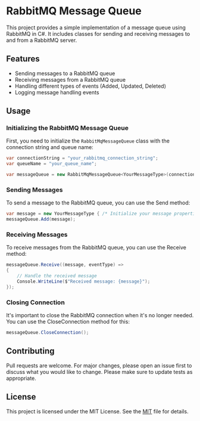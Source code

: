 ﻿# RabbitMQ Message Queue

This project provides a simple implementation of a message queue using RabbitMQ in C#. It includes classes for sending and receiving messages to and from a RabbitMQ server.

## Features

- Sending messages to a RabbitMQ queue
- Receiving messages from a RabbitMQ queue
- Handling different types of events (Added, Updated, Deleted)
- Logging message handling events

## Usage

### Initializing the RabbitMQ Message Queue

First, you need to initialize the `RabbitMqMessageQueue` class with the connection string and queue name:

```csharp
var connectionString = "your_rabbitmq_connection_string";
var queueName = "your_queue_name";

var messageQueue = new RabbitMqMessageQueue<YourMessageType>(connectionString, queueName, logger);
```

### Sending Messages
To send a message to the RabbitMQ queue, you can use the Send method:

```csharp
var message = new YourMessageType { /* Initialize your message properties */ };
messageQueue.Add(message);
```

### Receiving Messages
To receive messages from the RabbitMQ queue, you can use the Receive method:

```csharp
messageQueue.Receive((message, eventType) =>
{
	// Handle the received message
	Console.WriteLine($"Received message: {message}");
});
```

### Closing Connection
It's important to close the RabbitMQ connection when it's no longer needed. You can use the CloseConnection method for this:

```csharp
messageQueue.CloseConnection();
```

## Contributing
Pull requests are welcome. For major changes, please open an issue first to discuss what you would like to change.
Please make sure to update tests as appropriate.

## License
This project is licensed under the MIT License. See the [MIT](https://choosealicense.com/licenses/mit/) file for details.

